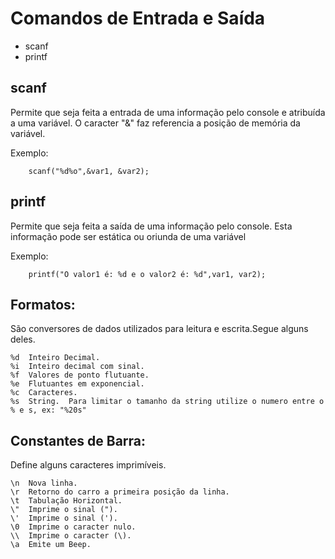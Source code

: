 # Comandos de Entrada e Saída

* scanf
* printf

## scanf
Permite que seja feita a entrada de uma informação pelo console e atribuída a uma variável. O caracter "&" faz referencia a posição de memória da variável.

Exemplo:
```
    scanf("%d%o",&var1, &var2);
```

## printf
Permite que seja feita a saída de uma informação pelo console. Esta informação pode ser estática ou oriunda de uma variável

Exemplo:
```
    printf("O valor1 é: %d e o valor2 é: %d",var1, var2);
```


## Formatos:
São conversores de dados utilizados para leitura e escrita.Segue alguns deles.
```
%d	Inteiro Decimal.
%i	Inteiro decimal com sinal.
%f	Valores de ponto flutuante.
%e	Flutuantes em exponencial.
%c	Caracteres.
%s	String.  Para limitar o tamanho da string utilize o numero entre o % e s, ex: "%20s"
```
 

## Constantes de Barra:
Define alguns caracteres imprimíveis.
```
\n	Nova linha.
\r	Retorno do carro a primeira posição da linha.
\t	Tabulação Horizontal.
\"	Imprime o sinal (").
\'	Imprime o sinal (').
\0	Imprime o caracter nulo.
\\	Imprime o caracter (\).
\a	Emite um Beep.
```
 

 

 

 

 

 

 

 

 

 
